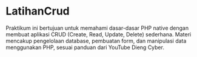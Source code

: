 # LatihanCrud
Praktikum ini bertujuan untuk memahami dasar-dasar PHP native dengan membuat aplikasi CRUD (Create, Read, Update, Delete) sederhana. Materi mencakup pengelolaan database, pembuatan form, dan manipulasi data menggunakan PHP, sesuai panduan dari YouTube Dieng Cyber.
